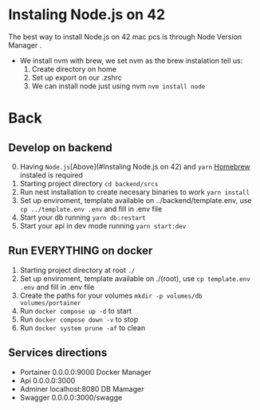 # Instaling Node.js on 42
The best way to install Node.js on 42 mac pcs is through  Node Version Manager .

- We install nvm with brew, we set nvm as the brew instalation tell us:
    1. Create directory on home
    2. Set up export on our .zshrc 
    3. We can install node just using nvm `nvm install node`

# Back
## Develop on backend
0. Having `Node.js`[Above](#Instaling Node.js on 42) and `yarn` [Homebrew](https://brew.sh/) instaled is required
1. Starting project directory `cd backend/srcs`
2. Run nest installation to create necesary binaries to work `yarn install`
3. Set up enviroment, template available on ../backend/template.env, use `cp ../template.env .env` and fill in .env file
4. Start your db running `yarn db:restart`
5. Start your api in dev mode running `yarn start:dev`

## Run EVERYTHING on docker
1. Starting project directory at root `./`
2. Set up enviroment, template available on ./(root), use `cp template.env .env` and fill in .env file
3. Create the paths for your volumes `mkdir -p volumes/db volumes/portainer`
3. Run `docker compose up -d` to start 
4. Run `docker compose down -v` to stop
5. Run `docker system prune -af` to clean

## Services directions 
 - Portainer 0.0.0.0:9000 Docker Manager
 - Api 0.0.0.0:3000
 - Adminer localhost:8080 DB Mamager
 - Swagger 0.0.0.0:3000/swagge


